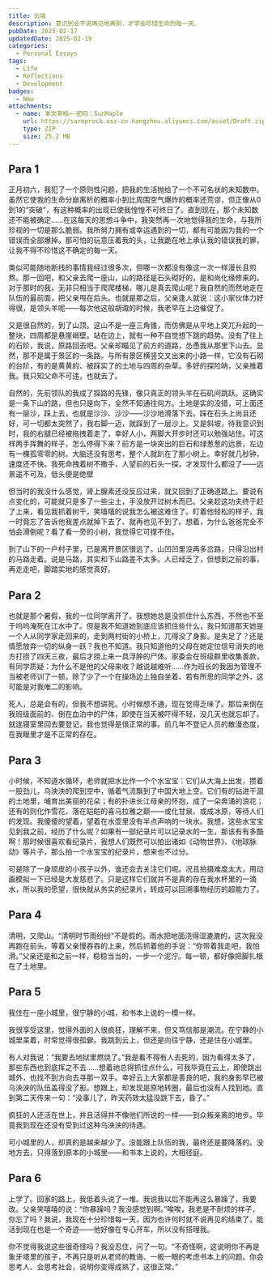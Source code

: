```yaml
---
title: 云端
description: 意识到会不说再见地离别，才学会珍惜生命的每一天。
pubDate: 2025-02-17
updatedDate: 2025-02-19
categories:
  - Personal Essays
tags:
  - Life
  - Reflections
  - Development
badges:
  - New
attachments:
  - name: 本文草稿——密码：SunMaple
    url: https://saroprock.oss-cn-hangzhou.aliyuncs.com/asset/Draft.zip
    type: ZIP
    size: 25.2 MB
---
```


## Para 1

正月初六，我犯了一个原则性问题，把我的生活抛给了一个不可名状的未知数中。虽然它使我的生命分崩离析的概率小到比周围空气爆炸的概率还荒谬，但正像从0到1的“突破”，有这种概率的出现已使我惶惶不可终日了。直到现在，那个未知数还不能被确定……在这每天的思想斗争中，我突然再一次地觉得我的生命，与我所珍视的一切是那么脆弱。我所努力拥有或幸运遇到的一切，都有可能因为我的一个错误而全部爆掉。那可怕的玩意压着我的头，让我跪在地上承认我的错误我的罪，让我不得不珍惜这不确定的每一天。

类似可能随地断线的事情我经过很多次，但哪一次都没有像这一次一样漫长且煎熬。那一回吧，和父亲去爬一座山，山的路径是石头砌好的，是和尚化缘修来的。对于那时的我，无非只相当于爬爬楼梯，哪儿是真去爬山呢？我自然的而然地走在队伍的最前面，把父亲甩在后头。也就是那之后，父亲逢人就说：这小家伙体力好得很，是领头羊呢——每次他这般胡诹的时候，我老早在上边催促了。

又是很自然的，到了山顶。这山不是一座三角锥，而仿佛是从平地上突兀升起的一整块，四周都是悬崖峭壁。站在边上，就有一种不自觉想下跳的趋势。没有了往上的石阶，我说，原路回去吧。父亲却瞄见了前方的道路，怂恿我从那里下山去。显然，那不是属于景区的一条路。与所有景区横竖交叉出来的小路一样，它没有石砌的台阶，有的是黄黄的、被踩实了的土地与四周的杂草。多好的探险呐，父亲推着我。我只知父命不可违，也就去了。

自然的，先前领队的我成了探路的先锋，像只真正的领头羊在石矶间跳跃。这确实是一条下山的路，但也只是向下，全然不知通往何方。土地是实的没错，可上面还有一层沙，踩上去，也就是沙沙、沙沙——沙沙地滑落下去。踩在石头上尚且还好，可一切都太突然了，我右脚一迈，就踩到了一层沙上。又是斜坡，待我意识到时，我的右腿已经被拖拽着走了，幸好人小，两脚大开步时还可以勉强站住。可这样两手挥舞的样子，怎么停得下来？前方是一块突出的巨石和绿葱葱的远景，左边有一棵孤零零的树。大脑还没有思考，整个人就趴在了那小树上。幸好就几秒钟，速度还不快。我死命拽着树不撒手，人望前的石头一探，才发现什么都没了——远景遥不可及，低头便是绝壁

但当时的我没什么感觉，肾上腺素还没反应过来，就又回到了正确道路上。要说有点变化的，可能就只是多了一些尘土，手没放开过树木而已。父亲趁这功夫终于赶了上来，看见我抓着树干，笑嘻嘻的说我怎么被这难住了。盯着他轻松的样子，我一时竟忘了告诉他我差点就掉下去了、就再也见不到了。想着，为什么爸爸完全不怕会滑倒呢？看了看一旁的小树，我觉得它可撑不住。

到了山下的一户村子里，已是离开景区很远了。山凹凹里没再多岔路，只得沿出村的马路走着。说是马路，其实和下山路差不太多。人已经乏了，但想到之前的事，再走走吧，脚踏实地的感觉真好。

## Para 2

也就是那个暑假，我的一位同学离开了。我想她总是没抓住什么东西，不然也不至于呜呜淹死在江水中了。但是我不知道她到底应该抓住些什么，我只知道那天她是一个人从同学家走回来的，走到两村街的小桥上，兀得没了身影。是失足了？还是情愿放弃一切的纵身一跃？我也不知道。我只知道他的父母在她定位信号消失的地方打捞了四天三夜，最后才捞上来一具浮肿的尸体。家委会在班级群里收集善款，有同学质疑：为什么不是他的父母来收？越说越难听……作为班长的我因为管理不当被老师训了一顿。除了少了一个在操场边上独自坐着、若有所思的同学之外，这可能是对我唯二的影响。

死人，总是会有的，但我不想讲死。小时候想不通，现在觉得乏味了。那后来倒在我班级面前的、倒在血泊中的尸体，即使在当天被吓得不轻，没几天也就忘却了。就连寝室里回去要登记，我也觉得是很正常的事。前几年不登记人员的散漫态度，在我眼里才是不正常的存在。

## Para 3

小时候，不知道水循环，老师就把水比作一个个水宝宝：它们从大海上出发，攒着一股劲儿，乌泱泱的爬到空中，循着气流飘到了中国大地上空。它们有的钻进干涸的土地里，哺育出美丽的花朵；有的扑进长江母亲的怀抱，成了一朵奔涌的浪花；还有的则化作雪花，落在皑皑的喜马拉雅之巅——或化甘泉、或成冰原，等待人们的发现。我傻傻的望着，望着在水壶里没有半点声响的一块水。我想，这些水宝宝见到我之前，经历了什么呢？如果有一部纪录片可以记录水的一生，那该有有多酷啊！那时候很喜欢看纪录片，我想人们既然可以拍出诸如《动物世界》、《地球脉动》等片子，那么拍一个水宝宝的纪录片，想来也不过分。

可是除了一身顽皮的小孩子以外，谁还会去关注它们呢。况且拍摄难度太大，用动画模拟一下已经是大发慈悲了。只是这样它们就并不是真的存在我水杯里的一滴水，所以我的愿望，很快就从务实的纪录片，转成可以回溯事物经历的超能力了。

## Para 4

清明，又爬山。“清明时节雨纷纷"不是假的。雨水把地面浇得湿漉漉的，这次我没再跑在前头，等着父亲慢吞吞的上来，然后抓着他的手说：“你带着我走吧，我怕滑。”父亲还是和之前一样，稳稳当当的，一步一个泥泞。每一顿，都好像把脚扎根在了土地里。

## Para 5

我住在一座小城里，很宁静的小城，和书本上说的一模一样。

我很享受这里，觉得外面的人很疯狂，理解不来，但又笃信那是潮流。在宁静的小城里呆着，时常觉得很孤僻。我跳到云上，但还是向往宁静，还是住在小城里。

有人对我说：“我要去地狱里燃烧了。”我是看不得有人去死的，因为看得太多了，那些东西也到底挥之不去……想着祂总得抓住点什么，可我毕竟在云上，即使跳出城外，也找不到方向去寻那一双手。幸好云上大家都是善良的吧，我的身影早已被乌泱泱的队伍盖得没了影。想跟上，却发现是原地转圈，最后也没有人找到祂。直到第二天传来一句：“没事儿了，昨天药效太猛没跳下去，昏了。”

疯狂的人还活在世上，并且活得并不像他们所说的一样——到众叛亲离的地步。毕竟我到现在还没有受到过这种乌泱泱的待遇。

可小城里的人，却真的是越来越少了。没能跟上队伍的我，最终还是要降落的。没地方去，只得落到原本的小城里——和书本上说的，大相径庭。

## Para 6

上学了。回家的路上，我低着头说了一堆。我说我以后不能再这么暴躁了，我要改。父亲笑嘻嘻的说：“你暴躁吗？我没感觉到啊。”唉唉，我老是不耐烦的样子，你忘了吗？我说，我现在十分珍惜每一天，因为也许何时就不说再见的结束了，能活到现在也是一个奇迹——他好像在专心开车，所以没有搭理我。

你不觉得我说这些很奇怪吗？我没忍住，问了一句。“不奇怪啊，这说明你不再是象牙塔里的孩子，不再只是听从老师的教诲、一板一眼的考虑书本上的问题。你会思考人、会思考社会，说明你变得成熟了，这很正常。”